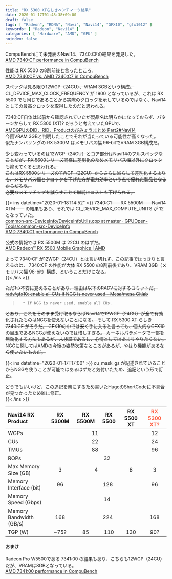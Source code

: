 ```yaml
---
title: "RX 5300 XTらしきベンチマーク結果"
date: 2020-01-17T01:48:38+09:00
draft: false
tags: [ "Radeon", "RDNA", "Navi", "Navi14", "GFX10", "gfx1012" ]
keywords: [ "Radeon", "Navi14" ]
categories: [ "Hardware", "AMD", "GPU" ]
noindex: false
---
```


CompuBenchにて未発表のNavi14、7340:CFの結果を発見した。  
[AMD 7340:CF performance in CompuBench](https://compubench.com/device.jsp?benchmark=compu20d&os=Windows&api=cl&D=AMD+7340%3ACF&testgroup=info)  

性能は RX 5500 の8割前後と言ったところ。  
[AMD 7340:CF vs. AMD 7340:C7 in CompuBench](https://compubench.com/compare.jsp?benchmark=compu20d&did1=77523056&os1=Windows&api1=cl&hwtype1=dGPU&hwname1=AMD+7340%3ACF&D2=AMD+7340%3AC7)  

<del>スペックは見る限り12WGP（24CU）、VRAM 3GBという構成。</del>  
CL_DEVICE_MAX_CLOCK_FREQUENCY が 1900 となっているが、これは RX 5500 でも同じであることから実際のクロックを示しているのではなく、Navi14としての最高クロックを取得したのだと思われる。  

7340:CF自体は以前から確認されていたが製品名は明らかになっておらず、パターンからして RX 5300 (XT)? だろうと考えていたGPUで、  
[AMDGPUのDID、RID、Productのびみょうまとめ Part2#Navi14](https://umio-yasuno.github.io/posts/2019/12/30/did-rid-product-matome-p2/#navi14-gfx1012)  
今回VRAM 3GBと判明したことでそれが当たっている可能性が高くなった。  
似たナンバリングの RX 5300M はメモリバス幅 96-bitでVRAM 3GB構成だ。  

<del>少し変わっているのは12WGP（24CU）とコア部分はNavi14のフルスペックなことだが、RX 5600シリーズ同様に差別化のためメモリバス幅以外にクロックも抑えてくると思われる。</del>  
<del>これはRX 5500シリーズの11WGP（22CU）からさらに減らして差別化するよりも、メモリバス幅とクロックを下げた方が電力効率という点で優れた製品となるからだろう。  
必要なメモリチップを減らすことで単純にコストも下げられる。</del>  

{{< ins datetime="2020-01-18T14:52" >}}
7340:C1――RX 5500M――Navi14 XTM―― の結果もあり、それでは CL_DEVICE_MAX_COMPUTE_UNITS が 12 となっていた。  
[common-src-DeviceInfo/DeviceInfoUtils.cpp at master · GPUOpen-Tools/common-src-DeviceInfo](https://github.com/GPUOpen-Tools/common-src-DeviceInfo/blob/master/DeviceInfoUtils.cpp#L603)  
[AMD 7340:C1 performance in CompuBench](https://compubench.com/device.jsp?benchmark=compu20d&os=Windows&api=cl&D=AMD+7340%3AC1&testgroup=info)  

公式の情報では RX 5500M は 22CU のはずだ。  
[AMD Radeon™ RX 5500 Mobile Graphics | AMD](https://www.amd.com/en/products/graphics/amd-radeon-rx-5500m#product-specs)  

よって 7340:CF が12WGP（24CU）とは言い切れず、この記事ではっきりと言えるのは、 7340:CF の性能が大体 RX 5500 の8割前後であり、VRAM 3GB（メモリバス幅 96-bit）構成、ということだけになる。  
{{< /ins >}}

<del>ただ1つ不安に覚えることがあり、理由は以下のRADVに対するコミットだ。  
[radv/gfx10: enable all CUs if NGG is never used - Mesa/mesa Gitlab](https://gitlab.freedesktop.org/mesa/mesa/commit/53b50be35cd11dfa1209de63e997256404e51468)  

 > 		 * If NGG is never used, enable all CUs.

</del>
<del>とあり、これをそのまま受け取るならばNavi14で12WGP（24CU）が全て有効化されたものはNGGを使えないことになる。  
そして RX 5300 XT らしき 7340:CF がそうだ。  
GFX10の中では安く手に入ると言っても、個人的なGFX10の目玉であるNGGが使えないのでは惜しすぎる。  
カーネルパラメータで一部を無効化する方法もあるが、未検証であるし、心情としてはあまりやりたくない。  
NGGに関してはAMDの今後の姿勢次第なところがあるが、やはり機能があるなら使いたいものだ。</del>  

{{< ins datetime="2020-01-17T17:00" >}}
cu_mask_gs が記述されていることからNGGを使うことが可能ではあるはずだと気付いたため、追記という形で訂正。  

どうでもいいけど、この追記を楽にするため書いたHugoのShortCodeに不具合が見つかったため雑に修正。  
{{< /ins >}}

<table>
<thead>
<tr>
<th align="left">Navi14 RX Product</th>
<th align="center">RX 5300M</th>
<th align="center">RX 5500M</th>
<th align="center">RX 5500</th>
<th align="center">RX 5500 XT</th>
<th align="center"><span style="color:tomato">RX 5300 XT?</span></th>
</tr>
</thead>

<tbody>
<tr>
<td align="left">WGPs</td>
<td align="center" colspan="4">11</td>
<td align="center">12</td>
</tr>

<tr>
<td align="left">CUs</td>
<td align="center" colspan="4">22</td>
<td align="center">24</td>
</tr>

<tr>
<td align="left">TMUs</td>
<td align="center" colspan="4">88</td>
<td align="center">96</td>
</tr>

<tr>
<td align="left">ROPs</td>
<td align="center" colspan="5">32</td>
</tr>

<tr>
<td align="left">Max Memory Size (GB)</td>
<td align="center">3</td>
<td align="center" colspan="2">4</td>
<td align="center">8</td>
<td align="center">3</td>
</tr>

<tr>
<td align="left">Memory Interface (bit)</td>
<td align="center">96</td>
<td align="center" colspan="3">128</td>
<td align="center">96</td>
</tr>

<tr>
<td align="left">Memory Speed (Gbps)</td>
<td align="center" colspan="5">14</td>
</tr>

<tr>
<td align="left">Memory Bandwidth (GB/s)</td>
<td align="center">168</td>
<td align="center" colspan="3">224</td>
<td align="center">168</td>
</tr>

<tr>
<td align="left">TGP (W)</td>
<td align="center">~75?</td>
<td align="center">85</td>
<td align="center">110</td>
<td align="center">130</td>
<td align="center">90?</td>
</tr>
</tbody>
</table>

#### おまけ
Radeon Pro W5500である 7341:00 の結果もあり、こちらも12WGP（24CU）だが、VRAMは8GBとなっている。  
[AMD 7341:00 performance in CompuBench](https://compubench.com/device.jsp?benchmark=compu20d&os=Windows&api=cl&D=AMD+7341%3A00&testgroup=info)  

